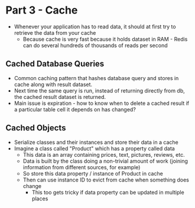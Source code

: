 # Part 3 - Cache

* Whenever your application has to read data, it should at first try to retrieve the data from your cache
  * Because cache is very fast because it holds dataset in RAM - Redis can do several hundreds of thousands of reads per second

## Cached Database Queries

* Common caching pattern that hashes database query and stores in cache along with result dataset.
* Next time the same query is run, instead of returning directly from db, the cached result dataset is returned.
* Main issue is expiration - how to know when to delete a cached result if a particular table cell it depends on has changed?

## Cached Objects

* Serialize classes and their instances and store their data in a cache
* Imagine a class called "Product" which has a property called data
  * This data is an array containing prices, text, pictures, reviews, etc.
  * Data is built by the class doing a non-trivial amount of work (joining information from different sources, for example)
  * So store this data property / instance of Product in cache
  * Then can use instance ID to evict from cache when something does change
    * This too gets tricky if data property can be updated in multiple places
